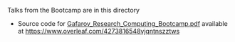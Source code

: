 Talks from the Bootcamp are in this directory

- Source code for [Gafarov_Research_Computing_Bootcamp.pdf](./Gafarov_Research_Computing_Bootcamp.pdf) available at <https://www.overleaf.com/4273816548vjqntnszztws>